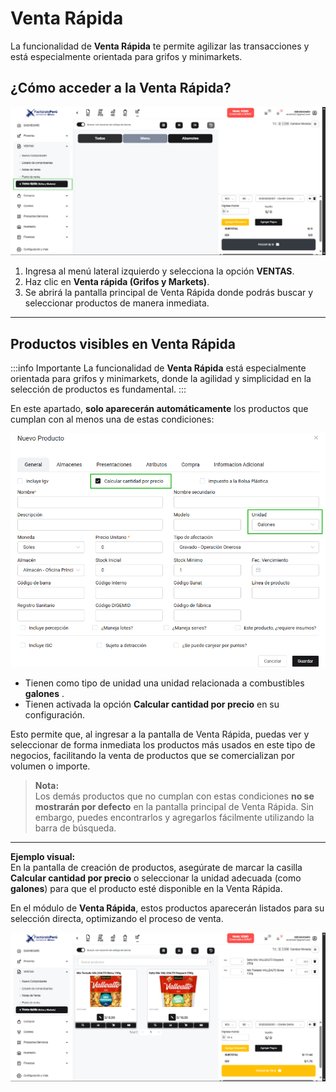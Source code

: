# Venta Rápida

La funcionalidad de **Venta Rápida** te permite agilizar las transacciones y está especialmente orientada para grifos y minimarkets.

## ¿Cómo acceder a la Venta Rápida?

![Acceso a Venta Rápida](img/acceso-venta-rapida.png)

1. Ingresa al menú lateral izquierdo y selecciona la opción **VENTAS**.
2. Haz clic en **Venta rápida (Grifos y Markets)**.
3. Se abrirá la pantalla principal de Venta Rápida donde podrás buscar y seleccionar productos de manera inmediata.

---

## Productos visibles en Venta Rápida

:::info Importante
La funcionalidad de **Venta Rápida** está especialmente orientada para grifos y minimarkets, donde la agilidad y simplicidad en la selección de productos es fundamental.
:::

En este apartado, **solo aparecerán automáticamente** los productos que cumplan con al menos una de estas condiciones:

![Productos visibles en Venta Rápida](img/productos-visibles-venta-rapida.png)

- Tienen como tipo de unidad una unidad relacionada a combustibles **galones**
.
- Tienen activada la opción **Calcular cantidad por precio** en su configuración.

Esto permite que, al ingresar a la pantalla de Venta Rápida, puedas ver y seleccionar de forma inmediata los productos más usados en este tipo de negocios, facilitando la venta de productos que se comercializan por volumen o importe.

> **Nota:**  
> Los demás productos que no cumplan con estas condiciones **no se mostrarán por defecto** en la pantalla principal de Venta Rápida. Sin embargo, puedes encontrarlos y agregarlos fácilmente utilizando la barra de búsqueda.

---

**Ejemplo visual:**  
En la pantalla de creación de productos, asegúrate de marcar la casilla **Calcular cantidad por precio** o seleccionar la unidad adecuada (como **galones**) para que el producto esté disponible en la Venta Rápida.


En el módulo de **Venta Rápida**, estos productos aparecerán listados para su selección directa, optimizando el proceso de venta.

![Pantalla de Venta Rápida](img/ejemplo-venta-rapida.png)